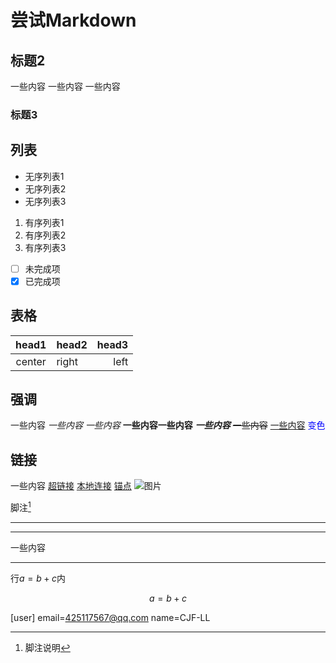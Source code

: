 # 尝试Markdown

## 标题2

一些内容    一些内容
一些内容

### 标题3

## 列表

- 无序列表1
- 无序列表2
- 无序列表3

1. 有序列表1
2. 有序列表2
3. 有序列表3

- [ ] 未完成项
- [x] 已完成项

## 表格
| head1 | head2 | head3 |
| :-----: | :----- | -----: |
| center | right | left |

## 强调

一些内容
*一些内容*
_一些内容_
**一些内容**__一些内容__
***一些内容***
~~一些内容~~
<u>一些内容</u>
<font color="blue">变色</font>

## 链接
一些内容 [超链接](https://www.douyi.com)
[本地连接](E:\蓝牙音箱照片素材\IMG_1706.JPG)
[锚点](#标题2)
![图片](https://www.douyi.com)

脚注[^test]
[^test]:脚注说明

***
<hr>

一些内容

___

行$a=b+c$内

$$
a=b+c
$$

[user]
email=425117567@qq.com
name=CJF-LL


